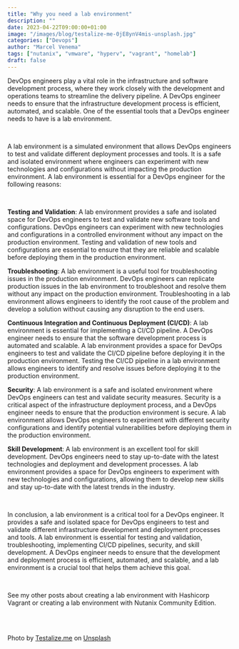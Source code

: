 ```yaml
---
title: "Why you need a lab environment"
description: ""
date: 2023-04-22T09:00:00+01:00
image: "/images/blog/testalize-me-0jE8ynV4mis-unsplash.jpg"
categories: ["Devops"]
author: "Marcel Venema" 
tags: ["nutanix", "vmware", "hyperv", "vagrant", "homelab"]
draft: false
---
```


 DevOps engineers play a vital role in the infrastructure and software development process, where they work closely with the development and operations teams to streamline the delivery pipeline. A DevOps engineer needs to ensure that the infrastructure development process is efficient, automated, and scalable. One of the essential tools that a DevOps engineer needs to have is a lab environment.

<!--more-->

&nbsp;  

 A lab environment is a simulated environment that allows DevOps engineers to test and validate different deployment processes and tools. It is a safe and isolated environment where engineers can experiment with new technologies and configurations without impacting the production environment. A lab environment is essential for a DevOps engineer for the following reasons:

&nbsp;  

**Testing and Validation**: A lab environment provides a safe and isolated space for DevOps engineers to test and validate new software tools and configurations. DevOps engineers can experiment with new technologies and configurations in a controlled environment without any impact on the production environment. Testing and validation of new tools and configurations are essential to ensure that they are reliable and scalable before deploying them in the production environment.

**Troubleshooting**: A lab environment is a useful tool for troubleshooting issues in the production environment. DevOps engineers can replicate production issues in the lab environment to troubleshoot and resolve them without any impact on the production environment. Troubleshooting in a lab environment allows engineers to identify the root cause of the problem and develop a solution without causing any disruption to the end users.

**Continuous Integration and Continuous Deployment (CI/CD)**: A lab environment is essential for implementing a CI/CD pipeline. A DevOps engineer needs to ensure that the software development process is automated and scalable. A lab environment provides a space for DevOps engineers to test and validate the CI/CD pipeline before deploying it in the production environment. Testing the CI/CD pipeline in a lab environment allows engineers to identify and resolve issues before deploying it to the production environment.

**Security**: A lab environment is a safe and isolated environment where DevOps engineers can test and validate security measures. Security is a critical aspect of the infrastructure deployment process, and a DevOps engineer needs to ensure that the production environment is secure. A lab environment allows DevOps engineers to experiment with different security configurations and identify potential vulnerabilities before deploying them in the production environment.

**Skill Development**: A lab environment is an excellent tool for skill development. DevOps engineers need to stay up-to-date with the latest technologies and deployment and development processes. A lab environment provides a space for DevOps engineers to experiment with new technologies and configurations, allowing them to develop new skills and stay up-to-date with the latest trends in the industry.

&nbsp;  

In conclusion, a lab environment is a critical tool for a DevOps engineer. It provides a safe and isolated space for DevOps engineers to test and validate different infrastructure development and deployment processes and tools. A lab environment is essential for testing and validation, troubleshooting, implementing CI/CD pipelines, security, and skill development. A DevOps engineer needs to ensure that the development and deployment process is efficient, automated, and scalable, and a lab environment is a crucial tool that helps them achieve this goal.

&nbsp;  

See my other posts about creating a lab environment with Hashicorp Vagrant or creating a lab environment with Nutanix Community Edition.

&nbsp;  
&nbsp;  

Photo by <a href="https://unsplash.com/@testalizeme?utm_content=creditCopyText&utm_medium=referral&utm_source=unsplash">Testalize.me</a> on <a href="https://unsplash.com/photos/green-pink-and-purple-plastic-bottles-0jE8ynV4mis?utm_content=creditCopyText&utm_medium=referral&utm_source=unsplash">Unsplash</a>
